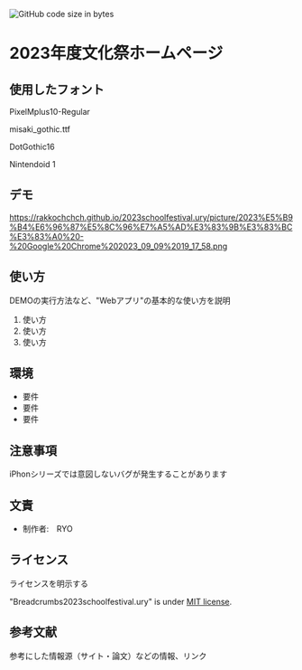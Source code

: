 ![GitHub code size in bytes](https://img.shields.io/github/languages/code-size/rakkochchch/2023schoolfestival.ury)

# 2023年度文化祭ホームページ

## 使用したフォント

PixelMplus10-Regular

misaki_gothic.ttf

DotGothic16

Nintendoid 1

## デモ
https://rakkochchch.github.io/2023schoolfestival.ury/picture/2023%E5%B9%B4%E6%96%87%E5%8C%96%E7%A5%AD%E3%83%9B%E3%83%BC%E3%83%A0%20-%20Google%20Chrome%202023_09_09%2019_17_58.png

## 使い方

DEMOの実行方法など、"Webアプリ"の基本的な使い方を説明

1. 使い方
2. 使い方
3. 使い方


## 環境

* 要件
* 要件
* 要件


## 注意事項
iPhonシリーズでは意図しないバグが発生することがあります



## 文責

* 制作者:　RYO


## ライセンス

ライセンスを明示する

"Breadcrumbs2023schoolfestival.ury" is under [MIT license](https://en.wikipedia.org/wiki/MIT_License).


## 参考文献

参考にした情報源（サイト・論文）などの情報、リンク
